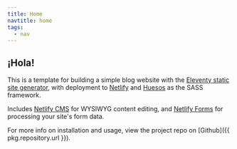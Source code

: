 ```yaml
---
title: Home
navtitle: home
tags: 
  - nav
---
```

## ¡Hola!

This is a template for building a simple blog website with the [Eleventy static site generator](https://www.11ty.io), with deployment to [Netlify](https://www.netlify.com) and [Huesos](https://github.com/idiazroncero/huesos) as the SASS framework.

Includes [Netlify CMS](https://www.netlifycms.org) for WYSIWYG content editing, and [Netlify Forms](https://www.netlify.com/docs/form-handling) for processing your site's form data.

For more info on installation and usage, view the project repo on [Github]({{ pkg.repository.url }}).